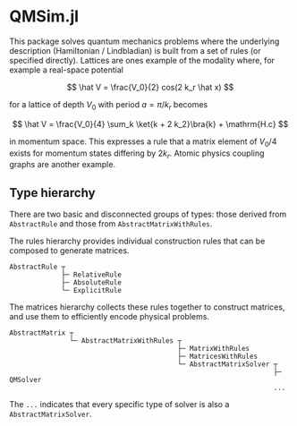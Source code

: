 # QMSim.jl

This package solves quantum mechanics problems where the underlying description (Hamiltonian / Lindbladian) is built from a set of rules (or specified directly).  Lattices are ones example of the modality where, for example a real-space potential

$$
\hat V = \frac{V_0}{2} cos(2 k_r \hat x)
$$

for a lattice of depth $V_0$ with period $a = \pi / k_r$ becomes

$$
\hat V = \frac{V_0}{4} \sum_k \ket{k + 2 k_2}\bra{k} + \mathrm{H.c}
$$

in momentum space.
This expresses a rule that a matrix element of $V_0/4$ exists for momentum states differing by $2 k_r$.  Atomic physics coupling graphs are another example.

## Type hierarchy

There are two basic and disconnected groups of types: those derived from `AbstractRule` and those from `AbstractMatrixWithRules`.

The rules hierarchy provides individual construction rules that can be composed to generate matrices.
```
AbstractRule ┬
             ├─ RelativeRule 
             ├─ AbsoluteRule
             └─ ExplicitRule
```

The matrices hierarchy collects these rules together to construct matrices, and use them to efficiently encode physical problems.
```
AbstractMatrix ┬
               └─ AbstractMatrixWithRules ┬                                                
                                          ├─ MatrixWithRules 
                                          ├─ MatricesWithRules              
                                          └─ AbstractMatrixSolver ┬  
                                                                  ├─ QMSolver
                                                                  ...
```
The `...` indicates that every specific type of solver is also a `AbstractMatrixSolver`.

